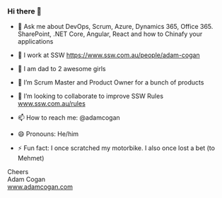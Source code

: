 ### Hi there 👋

* 💬 Ask me about DevOps, Scrum, Azure, Dynamics 365, Office 365. SharePoint, .NET Core, Angular, React and how to Chinafy your applications  
* 🔭 I work at SSW https://www.ssw.com.au/people/adam-cogan  
* 👭 I am dad to 2 awesome girls  
 
* 🌱 I’m Scrum Master and Product Owner for a bunch of products  
* 👯 I’m looking to collaborate to improve SSW Rules www.ssw.com.au/rules  
* 📫 How to reach me: @adamcogan  
* 😄 Pronouns: He/him  
* ⚡ Fun fact: I once scratched my motorbike. I also once lost a bet (to Mehmet)  

Cheers  
Adam Cogan  
www.adamcogan.com 

